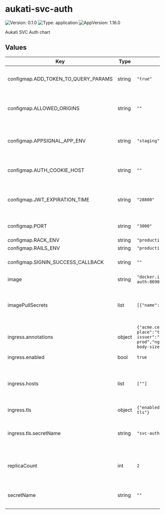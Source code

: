 # aukati-svc-auth

![Version: 0.1.0](https://img.shields.io/badge/Version-0.1.0-informational?style=flat-square) ![Type: application](https://img.shields.io/badge/Type-application-informational?style=flat-square) ![AppVersion: 1.16.0](https://img.shields.io/badge/AppVersion-1.16.0-informational?style=flat-square)

Aukati SVC Auth chart

## Values

| Key | Type | Default | Description |
|-----|------|---------|-------------|
| configmap.ADD_TOKEN_TO_QUERY_PARAMS | string | `"true"` | App var, pass token to query params |
| configmap.ALLOWED_ORIGINS | string | `""` | App var, allowed origins including protocol |
| configmap.APPSIGNAL_APP_ENV | string | `"staging"` | App var, APM environment: production or staging |
| configmap.AUTH_COOKIE_HOST | string | `""` | App var, auth cookie host starts with doth |
| configmap.JWT_EXPIRATION_TIME | string | `"28800"` | App var, JWT expiration time in seconds |
| configmap.PORT | string | `"3000"` | App var, application port  |
| configmap.RACK_ENV | string | `"production"` |  |
| configmap.RAILS_ENV | string | `"production"` |  |
| configmap.SIGNIN_SUCCESS_CALLBACK | string | `""` | App var, signin callback url |
| image | string | `"docker.io/researchableuser/aukati-svc-auth:86908068"` | container image to use |
| imagePullSecrets | list | `[{"name":"docker-auth"}]` | secret containing credentials for the registry of `image` |
| ingress.annotations | object | `{"acme.cert-manager.io/http01-edit-in-place":"true","cert-manager.io/cluster-issuer":"letsencrypt-prod","nginx.ingress.kubernetes.io/proxy-body-size":"100m"}` | annotations added to the ingress |
| ingress.enabled | bool | `true` | enable the ingress |
| ingress.hosts | list | `[""]` | host for the ingress (also used for TLS) excluding protocol |
| ingress.tls | object | `{"enabled":true,"secretName":"svc-auth-tls"}` | secure with TLS |
| ingress.tls.secretName | string | `"svc-auth-tls"` | name of the kubernetes secret that stores the certificate |
| replicaCount | int | `2` | number of replicas for both the deployment and worker |
| secretName | string | `""` | Name of the secret that contains the env vars |

